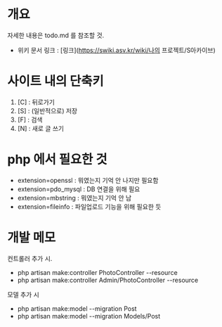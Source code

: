 # 개요 
자세한 내용은 todo.md 를 참조할 것.

* 위키 문서 링크 : [링크](https://swiki.asv.kr/wiki/나의 프로젝트/S아카이브)



# 사이트 내의 단축키

1. [C] : 뒤로가기
2. [S] : (일반적으로) 저장
3. [F] : 검색
4. [N] : 새로 글 쓰기



# php 에서 필요한 것
* extension=openssl : 뭐였는지 기억 안 나지만 필요함
* extension=pdo_mysql : DB 연결을 위해 필요
* extension=mbstring : 뭐였는지 기억 안 남
* extension=fileinfo : 파일업로드 기능을 위해 필요한 듯


# 개발 메모
컨트롤러 추가 시. 

* php artisan make:controller PhotoController --resource
* php artisan make:controller Admin/PhotoController --resource



모델 추가 시

* php artisan make:model --migration Post
* php artisan make:model --migration Models/Post
